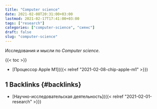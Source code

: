 ```yaml
---
title: "Computer science"
date: 2021-02-08T20:31:00+03:00
lastmod: 2021-02-17T17:41:00+03:00
tags: ["research"]
categories: ["computer-science", "сиянс"]
draft: false
slug: "computer-science"
---
```


Исследования и мысли по _Computer science_.

<!--more-->

{{< toc >}}

-   [Процессор Apple M1]({{< relref "2021-02-08-chip-apple-m1" >}})


## <span class="section-num">1</span> Backlinks {#backlinks}

-   [Научно-исследовательская деятельность]({{< relref "2021-02-01-research" >}})
